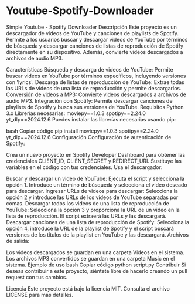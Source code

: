 # Youtube-Spotify-Downloader
Simple Youtube - Spotify Downloader
Descripción
Este proyecto es un descargador de videos de YouTube y canciones de playlists de Spotify. Permite a los usuarios buscar y descargar videos de YouTube por términos de búsqueda y descargar canciones de listas de reproducción de Spotify directamente en su dispositivo. Además, convierte videos descargados a archivos de audio MP3.

Características
Búsqueda y descarga de videos de YouTube: Permite buscar videos en YouTube por términos específicos, incluyendo versiones con 'lyrics'.
Descarga de listas de reproducción de YouTube: Extrae todas las URLs de videos de una lista de reproducción y permite descargarlos.
Conversión de videos a MP3: Convierte videos descargados a archivos de audio MP3.
Integración con Spotify: Permite descargar canciones de playlists de Spotify y busca sus versiones de YouTube.
Requisitos
Python 3.x
Librerías necesarias:
moviepy==1.0.3
spotipy==2.24.0
yt_dlp==2024.12.6
Puedes instalar las librerías necesarias usando pip:

bash
Copiar código
pip install moviepy==1.0.3 spotipy==2.24.0 yt_dlp==2024.12.6
Configuración
Configuración de autenticación de Spotify:

Crea un nuevo proyecto en Spotify Developer Dashboard para obtener las credenciales CLIENT_ID, CLIENT_SECRET y REDIRECT_URI.
Sustituye las variables en el código con tus credenciales.
Usa el descargador:

Buscar y descargar un video de YouTube: Ejecuta el script y selecciona la opción 1. Introduce un término de búsqueda y selecciona el video deseado para descargar.
Ingresar URLs de videos para descargar: Selecciona la opción 2 y introduce las URLs de los videos de YouTube separadas por comas.
Descargar todos los videos de una lista de reproducción de YouTube: Selecciona la opción 3 y proporciona la URL de un video en la lista de reproducción. El script extraerá las URLs y las descargará.
Descargar canciones de una lista de reproducción de Spotify: Selecciona la opción 4, introduce la URL de la playlist de Spotify y el script buscará versiones de los títulos de la playlist en YouTube y las descargará.
Archivos de salida:

Los videos descargados se guardan en una carpeta Videos en el sistema.
Los archivos MP3 convertidos se guardan en una carpeta Music en el sistema.
Ejemplo de uso
bash
Copiar código
python script.py
Contribuir
Si deseas contribuir a este proyecto, siéntete libre de hacerlo creando un pull request con tus cambios.

Licencia
Este proyecto está bajo la licencia MIT. Consulta el archivo LICENSE para más detalles.
